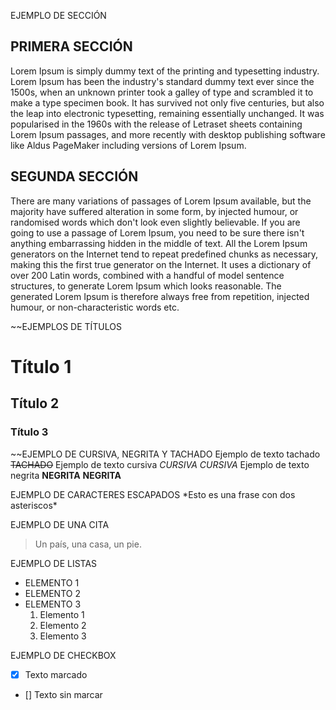 EJEMPLO DE SECCIÓN

## PRIMERA SECCIÓN
Lorem Ipsum is simply dummy text of the printing and typesetting industry. Lorem Ipsum has been the industry's standard dummy text ever since the 1500s, when an unknown printer took a galley of type and scrambled it to make a type specimen book. It has survived not only five centuries, but also the leap into electronic typesetting, remaining essentially unchanged. It was popularised in the 1960s with the release of Letraset sheets containing Lorem Ipsum passages, and more recently with desktop publishing software like Aldus PageMaker including versions of Lorem Ipsum.

## SEGUNDA SECCIÓN
There are many variations of passages of Lorem Ipsum available, but the majority have suffered alteration in some form, by injected humour, or randomised words which don't look even slightly believable. If you are going to use a passage of Lorem Ipsum, you need to be sure there isn't anything embarrassing hidden in the middle of text. All the Lorem Ipsum generators on the Internet tend to repeat predefined chunks as necessary, making this the first true generator on the Internet. It uses a dictionary of over 200 Latin words, combined with a handful of model sentence structures, to generate Lorem Ipsum which looks reasonable. The generated Lorem Ipsum is therefore always free from repetition, injected humour, or non-characteristic words etc.

~~EJEMPLOS DE TÍTULOS
# Título 1
## Título 2
### Título 3

~~EJEMPLO DE CURSIVA, NEGRITA Y TACHADO
Ejemplo de texto tachado ~~TACHADO~~
Ejemplo de texto cursiva *CURSIVA* _CURSIVA_
Ejemplo de texto negrita **NEGRITA** __NEGRITA__


EJEMPLO DE CARACTERES ESCAPADOS
\*Esto es una frase con dos asteriscos\*

EJEMPLO DE UNA CITA     
>Un país, una casa, un pie.

EJEMPLO DE LISTAS
* ELEMENTO 1
* ELEMENTO 2
* ELEMENTO 3
    1. Elemento 1
    2. Elemento 2
    3. Elemento 3
 
EJEMPLO DE CHECKBOX

- [X] Texto marcado
- [] Texto sin marcar

